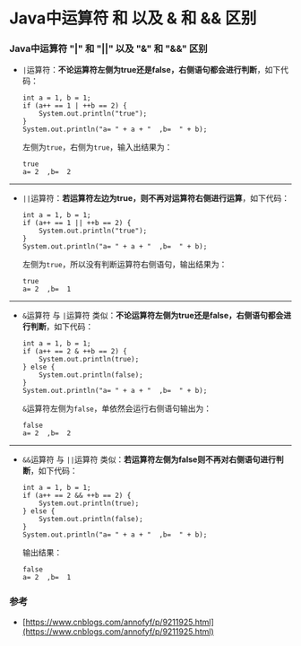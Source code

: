 # Java中运算符  和  以及 & 和 && 区别 

### Java中运算符 "|" 和 "||" 以及 "&" 和 "&&" 区别
* `|`运算符：**不论运算符左侧为true还是false，右侧语句都会进行判断**，如下代码：
    ```
    int a = 1, b = 1;
    if (a++ == 1 | ++b == 2) {
        System.out.println("true");
    }
    System.out.println("a= " + a + "  ,b=  " + b);
    ```
    左侧为`true`，右侧为`true`，输入出结果为：
    ```
    true
    a= 2  ,b=  2
    ```
---
* `||`运算符：**若运算符左边为true，则不再对运算符右侧进行运算**，如下代码：
    ```
    int a = 1, b = 1;
    if (a++ == 1 || ++b == 2) {
        System.out.println("true");
    }
    System.out.println("a= " + a + "  ,b=  " + b);
    ```
    左侧为`true`，所以没有判断运算符右侧语句，输出结果为：
    ```
    true
    a= 2  ,b=  1
    ```
---
* `&`运算符 与 `|`运算符 类似：**不论运算符左侧为true还是false，右侧语句都会进行判断**，如下代码：
    ```
    int a = 1, b = 1;
    if (a++ == 2 & ++b == 2) {
        System.out.println(true);
    } else {
        System.out.println(false);
    }
    System.out.println("a= " + a + "  ,b=  " + b);
    ```
    `&`运算符左侧为`false`，单依然会运行右侧语句输出为：
    ```
    false
    a= 2  ,b=  2
    ```
---
* `&&`运算符 与 `||`运算符 类似：**若运算符左侧为false则不再对右侧语句进行判断**，如下代码：
    ```
    int a = 1, b = 1;
    if (a++ == 2 && ++b == 2) {
        System.out.println(true);
    } else {
        System.out.println(false);
    }
    System.out.println("a= " + a + "  ,b=  " + b);
    ```
  输出结果：
    ```
    false
    a= 2  ,b=  1
    ```
### 参考
* [https://www.cnblogs.com/annofyf/p/9211925.html](https://www.cnblogs.com/annofyf/p/9211925.html)
